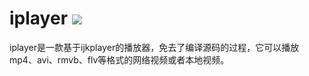 # iplayer [![](https://jitpack.io/v/com.hacknife/iplayer.svg)](https://jitpack.io/#com.hacknife/iplayer)
iplayer是一款基于ijkplayer的播放器，免去了编译源码的过程，它可以播放mp4、avi、rmvb、flv等格式的网络视频或者本地视频。
